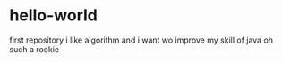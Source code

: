 # hello-world
first repository
i like algorithm and i want wo improve my skill of java
oh such a rookie

